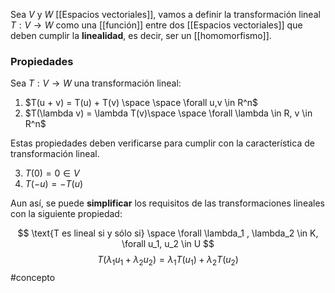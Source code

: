 Sea $V$ y $W$ [[Espacios vectoriales]], vamos a definir la transformación lineal $T:V \rightarrow W$  como una [[función]] entre dos [[Espacios vectoriales]] que deben cumplir la **linealidad**, es decir, ser un [[homomorfismo]].

### Propiedades

Sea $T:V \rightarrow W$ una transformación lineal: 

1. $T(u + v) = T(u) + T(v) \space \space \forall u,v \in R^n$ 
2. $T(\lambda v) = \lambda T(v)\space \space \forall \lambda \in R, v \in R^n$ 

Estas propiedades deben verificarse para cumplir con la característica de transformación lineal.  

3. $T(0) = 0 \in V$ 
4. $T(-u) = -T(u)$

Aun así, se puede **simplificar** los requisitos de las transformaciones lineales con la siguiente propiedad: 

$$ \text{T es lineal si y sólo si} \space \forall \lambda_1 , \lambda_2 \in K, \forall u_1, u_2 \in U $$
$$ T(\lambda_1 u_1 + \lambda_2 u_2) = \lambda_1 T(u_1) + \lambda_2 T(u_2)$$ 
#concepto 

